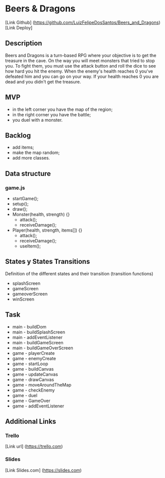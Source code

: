 # Beers & Dragons
[Link Github] (https://github.com/LuizFelipeDosSantos/Beers_and_Dragons)
[Link Deploy]

## Description
Beers and Dragons is a turn-based RPG where your objective is to get the treasure in the cave.
On the way you will meet monsters that tried to stop you.
To fight them, you must use the attack button and roll the dice to see how hard you hit the enemy.
When the enemy's health reaches 0 you've defeated him and you can go on your way.
If your health reaches 0 you are dead and you didn't get the treasure.

## MVP
- in the left corner you have the map of the region;
- in the right corner you have the battle;
- you duel with a monster.

## Backlog
- add items;
- make the map random;
- add more classes.

## Data structure
### game.js
- startGame();
- setup();
- draw();
- Monster(health, strength) {}
    - attack();
    - receiveDamage();
- Player(health, strength, items[]) {}
    - attack();
    - receiveDamage();
    - useItem();

## States y States Transitions
Definition of the different states and their transition (transition functions)

- splashScreen
- gameScreen
- gameoverScreen
- winScreen

## Task
- main - buildDom
- main - buildSplashScreen
- main - addEventListener
- main - buildGameScreen
- main - buildGameOverScreen
- game - playerCreate
- game - enemyCreate
- game - startLoop
- game - buildCanvas
- game - updateCanvas
- game - drawCanvas
- game - moveAroundTheMap
- game - checkEnemy
- game - duel
- game - GameOver
- game - addEventListener

## Additional Links
### Trello
[Link url] (https://trello.com)

### Slides
[Link Slides.com] (https://slides.com)